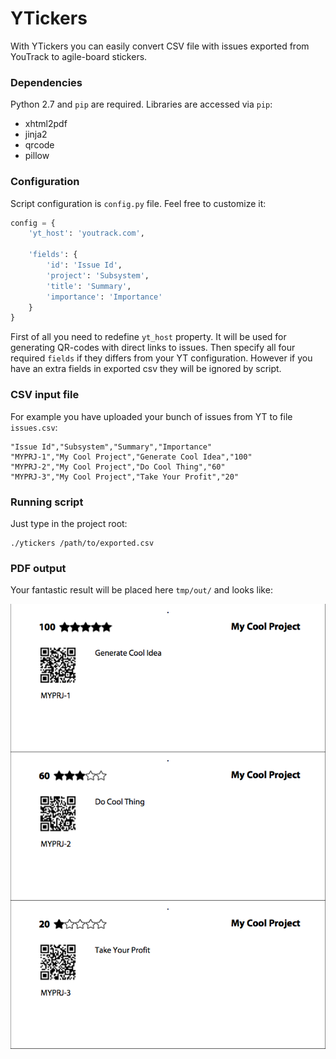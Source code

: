 # YTickers
With YTickers you can easily convert CSV file with issues exported from YouTrack to agile-board stickers.

### Dependencies
Python 2.7 and `pip` are required.
Libraries are accessed via `pip`:

- xhtml2pdf
- jinja2
- qrcode
- pillow

### Configuration
Script configuration is `config.py` file. Feel free to customize it:

```python
config = {
    'yt_host': 'youtrack.com',

    'fields': {
        'id': 'Issue Id',
        'project': 'Subsystem',
        'title': 'Summary',
        'importance': 'Importance'
    }
}
```

First of all you need to redefine `yt_host` property. 
It will be used for generating QR-codes with direct links to issues.
Then specify all four required `fields` if they differs from your YT configuration.
However if you have an extra fields in exported csv they will be ignored by script.

### CSV input file
For example you have uploaded your bunch of issues from YT to file `issues.csv`:
```
"Issue Id","Subsystem","Summary","Importance"
"MYPRJ-1","My Cool Project","Generate Cool Idea","100"
"MYPRJ-2","My Cool Project","Do Cool Thing","60"
"MYPRJ-3","My Cool Project","Take Your Profit","20"
```

### Running script
Just type in the project root:
```
./ytickers /path/to/exported.csv
```

### PDF output
Your fantastic result will be placed here `tmp/out/` and looks like:

![Stickers Example](example/example.png)
